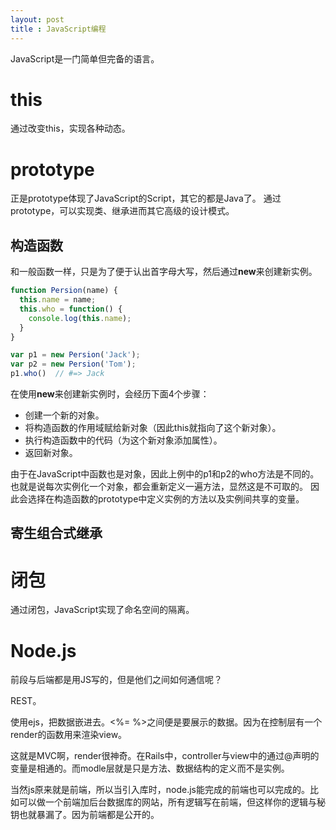 ```yaml
---
layout: post
title : JavaScript编程
---
```


JavaScript是一门简单但完备的语言。

# this
通过改变this，实现各种动态。

# prototype
正是prototype体现了JavaScript的Script，其它的都是Java了。
通过prototype，可以实现类、继承进而其它高级的设计模式。

## 构造函数
和一般函数一样，只是为了便于认出首字母大写，然后通过**new**来创建新实例。

```javascript
function Persion(name) {
  this.name = name;
  this.who = function() {
    console.log(this.name);
  }
}

var p1 = new Persion('Jack');
var p2 = new Persion('Tom');
p1.who()  // #=> Jack
```

在使用**new**来创建新实例时，会经历下面4个步骤：

* 创建一个新的对象。
* 将构造函数的作用域赋给新对象（因此this就指向了这个新对象）。
* 执行构造函数中的代码（为这个新对象添加属性）。
* 返回新对象。

由于在JavaScript中函数也是对象，因此上例中的p1和p2的who方法是不同的。也就是说每次实例化一个对象，都会重新定义一遍方法，显然这是不可取的。
因此会选择在构造函数的prototype中定义实例的方法以及实例间共享的变量。

## 寄生组合式继承

# 闭包
通过闭包，JavaScript实现了命名空间的隔离。

# Node.js
前段与后端都是用JS写的，但是他们之间如何通信呢？

REST。

使用ejs，把数据嵌进去。<%= %>之间便是要展示的数据。因为在控制层有一个render的函数用来渲染view。

这就是MVC啊，render很神奇。在Rails中，controller与view中的通过@声明的变量是相通的。而modle层就是只是方法、数据结构的定义而不是实例。

当然js原来就是前端，所以当引入库时，node.js能完成的前端也可以完成的。比如可以做一个前端加后台数据库的网站，所有逻辑写在前端，但这样你的逻辑与秘钥也就暴漏了。因为前端都是公开的。
